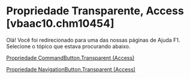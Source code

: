 
# Propriedade Transparente, Access [vbaac10.chm10454]

Olá! Você foi redirecionado para uma das nossas páginas de Ajuda F1. Selecione o tópico que estava procurando abaixo.

[Propriedade CommandButton.Transparent (Access)](http://msdn.microsoft.com/library/655e127e-7e2e-c2c2-a979-952f95c534a6%28Office.15%29.aspx)

[Propriedade NavigationButton.Transparent (Access)](http://msdn.microsoft.com/library/9eab3a03-2498-f1f5-f2e1-f238859c4850%28Office.15%29.aspx)

